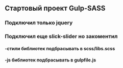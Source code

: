 ## Стартовый проект Gulp-SASS

### Подключил только jquery
### Подключил еще slick-slider но закоментил
#### -стили библиотек подбрасывать в scss/libs.scss
#### -js библиотек подбрасывать в gulpfile.js